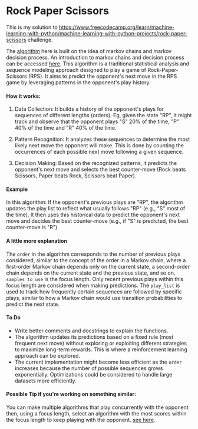 # Rock Paper Scissors

This is my solution to https://www.freecodecamp.org/learn/machine-learning-with-python/machine-learning-with-python-projects/rock-paper-scissors challenge.

The [algorithm](/RPS.py) here is built on the idea of markov chains and markov decision process. An introduction to markov chains and decision process can be accessed [here](https://towardsdatascience.com/introduction-to-reinforcement-learning-markov-decision-process-44c533ebf8da).
This algorithm is a traditional statistical analysis and sequence modeling approach designed to play a game of Rock-Paper-Scissors (RPS). It aims to predict the opponent's next move in the RPS game by leveraging patterns in the opponent's play history.

#### How it works:

1. Data Collection: It builds a history of the opponent's plays for sequences of different lengths (orders). Eg, given the state "RP", it might track and observe that the opponent plays "S" 20% of the time, "P" 40% of the time and "R" 40% of the time.

2. Pattern Recognition: It analyzes these sequences to determine the most likely next move the opponent will make. This is done by counting the occurrences of each possible next move following a given sequence.

3. Decision Making: Based on the recognized patterns, it predicts the opponent's next move and selects the best counter-move (Rock beats Scissors, Paper beats Rock, Scissors beat Paper).

#### Example

In this algorithm:
If the opponent's previous plays are "RP", the algorithm updates the play list to reflect what usually follows "RP" (e.g., "S" most of the time).
It then uses this historical data to predict the opponent's next move and decides the best counter-move (e.g., if "S" is predicted, the best counter-move is "R")

#### A little more explanation

The `order` in the algorithm corresponds to the number of previous plays considered, similar to the concept of the order in a Markov chain, where a first-order Markov chain depends only on the current state, a second-order chain depends on the current state and the previous state, and so on.
`samples_to_use` is the focus length. Only recent previous plays within this focus length are considered when making predictions.
The `play_list` is used to track how frequently certain sequences are followed by specific plays, similar to how a Markov chain would use transition probabilities to predict the next state.

#### To Do

- Write better comments and docstrings to explain the functions.
- The algorithm updates its predictions based on a fixed rule (most frequent next move) without exploring or exploiting different strategies to maximize long-term rewards. This is where a reinforcement learning approach can be explored.
- The current implementation might become less efficient as the `order` increases because the number of possible sequences grows exponentially. Optimizations could be considered to handle large datasets more efficiently.

#### Possible Tip if you're working on something similar:

You can make multiple algorithms that play concurrently with the opponent then, using a focus length, select an algorithm with the most scores within the focus length to keep playing with the opponent. [see here](https://www.ncbi.nlm.nih.gov/pmc/articles/PMC7431549/#CR10).
